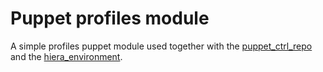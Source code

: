 Puppet profiles module
======================

A simple profiles puppet module used together with the [puppet_ctrl_repo](https://github.com/sobchak/puppet_ctrl_repo) and the [hiera_environment](https://github.com/sobchak/hiera-environment).
